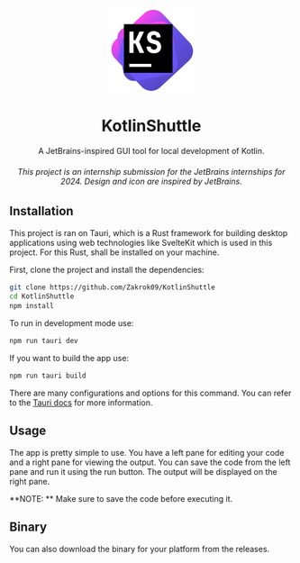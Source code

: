 <p align="center">
<img src="./ks.png" height="150">
</p>

<h1 align="center">
KotlinShuttle
</h1>
<p align="center">
A JetBrains-inspired GUI tool for local development of Kotlin.
<p>
<h6 align="center">
<i>This project is an internship submission for the JetBrains internships for 2024. Design and icon are inspired by JetBrains. </i>
</h6>


## Installation

This project is ran on Tauri, which is a Rust framework for building desktop applications using web technologies like SvelteKit which is used in this project. For this Rust, shall be installed on your machine. 

First, clone the project and install the dependencies:

```bash
git clone https://github.com/Zakrok09/KotlinShuttle
cd KotlinShuttle
npm install
```

To run in development mode use:

```bash
npm run tauri dev
```

If you want to build the app use:

```bash
npm run tauri build
```

There are many configurations and options for this command. You can refer to the [Tauri docs](https://tauri.app/v1/guides/building/) for more information.

## Usage

The app is pretty simple to use. You have a left pane for editing your code and a right pane for viewing the output. You can save the code from the left pane and run it using the run button. The output will be displayed on the right pane.

**NOTE: ** Make sure to save the code before executing it.

## Binary

You can also download the binary for your platform from the releases.

